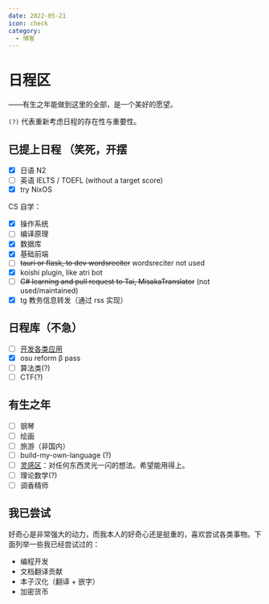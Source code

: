 ```yaml
---
date: 2022-05-21
icon: check
category:
  - 博客
---
```


# 日程区

<div class="subtitle">——有生之年能做到这里的全部，是一个美好的愿望。</div>

`(?)` 代表重新考虑日程的存在性与重要性。

## 已提上日程 <span class="heimu" title="你知道的太多了">（笑死，开摆</span>

- [x] 日语 N2
- [ ] 英语 IELTS / TOEFL (without a target score)
- [x] try NixOS

CS 自学：

- [x] 操作系统
- [ ] 编译原理
- [x] 数据库
- [x] 基础前端
- [ ] ~~tauri or flask, to dev wordsreciter~~ wordsreciter not used
- [x] koishi plugin, like atri bot
- [ ] ~~C# learning and pull request to Tai, MisakaTranslator~~ (not used/maintained)
- [x] tg 教务信息转发（通过 rss 实现）

## 日程库（不急）

- [ ] [开发各类应用](../hide/inspiration.md#编程灵感)
- [x] osu reform β pass
- [ ] 算法类(?)
- [ ] CTF(?)

## 有生之年

- [ ] 钢琴
- [ ] 绘画
- [ ] 旅游（非国内）
- [ ] build-my-own-language (?)
- [ ] [灵感区](../hide/inspiration.md)：对任何东西灵光一闪的想法。希望能用得上。
- [ ] 理论数学(?)
- [ ] 调香<heimu>精</heimu>师

## 我已尝试

好奇心是非常强大的动力，而我本人的好奇心还是挺重的，喜欢尝试各类事物。下面列举一些我已经尝试过的：

- 编程开发
- 文档翻译贡献
- 本子汉化（翻译 + 嵌字）
- 加密货币
